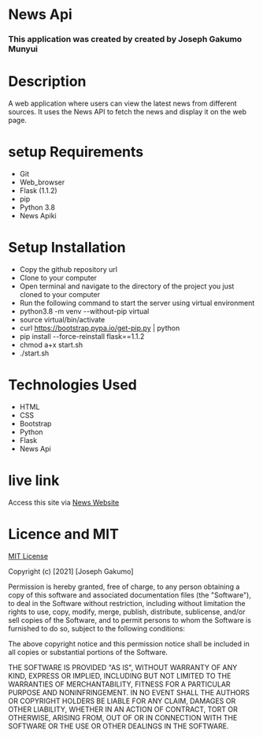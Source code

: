 # News Api
### This application was created by created by Joseph Gakumo Munyui
# Description
A web application where users can view the latest news from different sources. It uses the News API to fetch the news and display it on the web page.
# setup Requirements
* Git
* Web_browser 
* Flask (1.1.2)
* pip
* Python 3.8
* News Apiki
# Setup Installation

* Copy the github repository url
* Clone to your computer
* Open terminal and navigate to the directory of the project you just cloned to your computer
* Run the following command to start the server using virtual environment
* python3.8 -m venv --without-pip virtual
* source virtual/bin/activate
* curl https://bootstrap.pypa.io/get-pip.py | python
* pip install --force-reinstall flask==1.1.2
* chmod a+x start.sh
* ./start.sh

# Technologies Used
* HTML
* CSS
* Bootstrap
* Python
* Flask
* News Api
 # live link
Access this site via <a href=" ">News Website</a>
# Licence and MIT
<a href="https://choosealicense.com/licenses/mit/#">
MIT License
</a>

Copyright (c) [2021] [Joseph Gakumo]

Permission is hereby granted, free of charge, to any person obtaining a copy
of this software and associated documentation files (the "Software"), to deal
in the Software without restriction, including without limitation the rights
to use, copy, modify, merge, publish, distribute, sublicense, and/or sell
copies of the Software, and to permit persons to whom the Software is
furnished to do so, subject to the following conditions:

The above copyright notice and this permission notice shall be included in all
copies or substantial portions of the Software.

THE SOFTWARE IS PROVIDED "AS IS", WITHOUT WARRANTY OF ANY KIND, EXPRESS OR
IMPLIED, INCLUDING BUT NOT LIMITED TO THE WARRANTIES OF MERCHANTABILITY,
FITNESS FOR A PARTICULAR PURPOSE AND NONINFRINGEMENT. IN NO EVENT SHALL THE
AUTHORS OR COPYRIGHT HOLDERS BE LIABLE FOR ANY CLAIM, DAMAGES OR OTHER
LIABILITY, WHETHER IN AN ACTION OF CONTRACT, TORT OR OTHERWISE, ARISING FROM,
OUT OF OR IN CONNECTION WITH THE SOFTWARE OR THE USE OR OTHER DEALINGS IN THE
SOFTWARE.